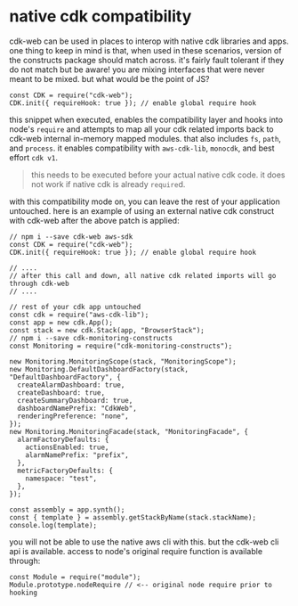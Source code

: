 # native cdk compatibility

cdk-web can be used in places to interop with native cdk libraries and apps. one thing to keep in mind is that, when
used in these scenarios, version of the constructs package should match across. it's fairly fault tolerant if they do
not match but be aware! you are mixing interfaces that were never meant to be mixed. but what would be the point of JS?

```JS
const CDK = require("cdk-web");
CDK.init({ requireHook: true }); // enable global require hook
```

this snippet when executed, enables the compatibility layer and hooks into node's `require` and attempts to map all your
cdk related imports back to cdk-web internal in-memory mapped modules. that also includes `fs`, `path`, and `process`.
it enables compatibility with `aws-cdk-lib`, `monocdk`, and best effort `cdk v1`.

> this needs to be executed before your actual native cdk code. it does not work if native cdk is already `require`d.

with this compatibility mode on, you can leave the rest of your application untouched. here is an example of using an
external native cdk construct with cdk-web after the above patch is applied:

```JS
// npm i --save cdk-web aws-sdk
const CDK = require("cdk-web");
CDK.init({ requireHook: true }); // enable global require hook

// ....
// after this call and down, all native cdk related imports will go through cdk-web
// ....

// rest of your cdk app untouched
const cdk = require("aws-cdk-lib");
const app = new cdk.App();
const stack = new cdk.Stack(app, "BrowserStack");
// npm i --save cdk-monitoring-constructs
const Monitoring = require("cdk-monitoring-constructs");

new Monitoring.MonitoringScope(stack, "MonitoringScope");
new Monitoring.DefaultDashboardFactory(stack, "DefaultDashboardFactory", {
  createAlarmDashboard: true,
  createDashboard: true,
  createSummaryDashboard: true,
  dashboardNamePrefix: "CdkWeb",
  renderingPreference: "none",
});
new Monitoring.MonitoringFacade(stack, "MonitoringFacade", {
  alarmFactoryDefaults: {
    actionsEnabled: true,
    alarmNamePrefix: "prefix",
  },
  metricFactoryDefaults: {
    namespace: "test",
  },
});

const assembly = app.synth();
const { template } = assembly.getStackByName(stack.stackName);
console.log(template);
```

you will not be able to use the native aws cli with this. but the cdk-web cli api is available.
access to node's original require function is available through:

```JS
const Module = require("module");
Module.prototype.nodeRequire // <-- original node require prior to hooking
```